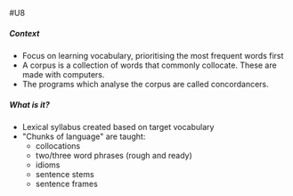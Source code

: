 #U8 
##### Context
- Focus on learning vocabulary, prioritising the most frequent words first
- A corpus is a collection of words that commonly collocate. These are made with computers.
- The programs which analyse the corpus are called concordancers.
##### What is it?
- Lexical syllabus created based on target vocabulary
- "Chunks of language" are taught:
	- collocations
	- two/three word phrases (rough and ready)
	- idioms
	- sentence stems
	- sentence frames

